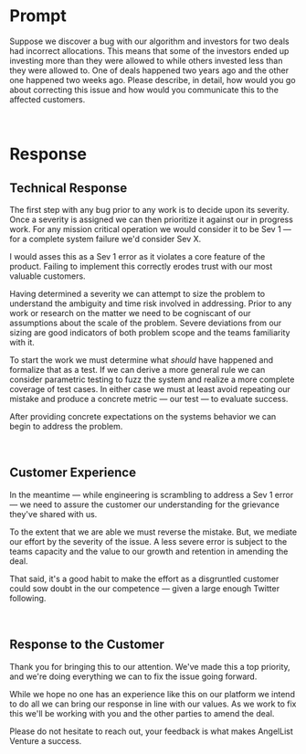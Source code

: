 # Prompt

Suppose we discover a bug with our algorithm and investors for two deals had incorrect
allocations. This means that some of the investors ended up investing more than they were allowed to
while others invested less than they were allowed to. One of deals happened two years ago and the
other one happened two weeks ago. Please describe, in detail, how would you go about correcting this
issue and how would you communicate this to the affected customers.

<br/>

# Response

## Technical Response

The first step with any bug prior to any work is to decide upon its severity. Once a severity is assigned we can then prioritize it against our in progress work. For any mission critical operation we would consider it to be Sev 1 — for a complete system failure we'd consider Sev X.

I would asses this as a Sev 1 error as it violates a core feature of the product. Failing to implement this correctly erodes trust with our most valuable customers.

Having determined a severity we can attempt to size the problem to understand the ambiguity and time risk involved in addressing. Prior to any work or research on the matter we need to be cogniscant of our assumptions about the scale of the problem. Severe deviations from our sizing are good indicators of both problem scope and the teams familiarity with it.

To start the work we must determine what _should_ have happened and formalize that as a test. If we can derive a more general rule we can consider parametric testing to fuzz the system and realize a more complete coverage of test cases. In either case we must at least avoid repeating our mistake and produce a concrete metric — our test — to evaluate success.

After providing concrete expectations on the systems behavior we can begin to address the problem.

<br/>

## Customer Experience

In the meantime — while engineering is scrambling to address a Sev 1 error — we need to assure the customer our understanding for the grievance they've shared with us.

To the extent that we are able we must reverse the mistake. But, we mediate our effort by the severity of the issue. A less severe error is subject to the teams capacity and the value to our growth and retention in amending the deal.

That said, it's a good habit to make the effort as a disgruntled customer could sow doubt in the our competence — given a large enough Twitter following.

<br/>

## Response to the Customer

Thank you for bringing this to our attention. We've made this a top priority, and we're doing everything we can to fix the issue going forward.

While we hope no one has an experience like this on our platform we intend to do all we can bring our response in line with our values. As we work to fix this we'll be working with you and the other parties to amend the deal.

Please do not hesitate to reach out, your feedback is what makes AngelList Venture a success.
